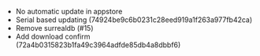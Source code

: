 - No automatic update in appstore
- Serial based updating (74924be9c6b0231c28eed919a1f263a977fb42ca)
- Remove surrealdb (#15)
- Add download confirm (72a4b0315823b1fa49c3964adfde85db4a8dbbf6)
